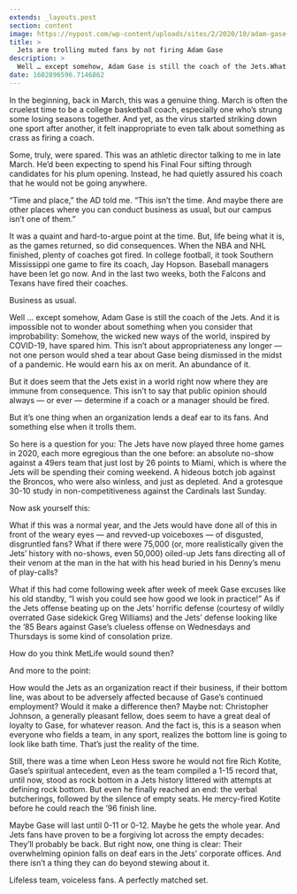 ```yaml
--- 
extends: _layouts.post 
section: content 
image: https://nypost.com/wp-content/uploads/sites/2/2020/10/adam-gase-jets-job-future-troll-fans.jpg?quality=90&strip=all&w=1200 
title: > 
  Jets are trolling muted fans by not firing Adam Gase 
description: > 
  Well … except somehow, Adam Gase is still the coach of the Jets.What if there were 75,000 (or, more realistically given the Jets’ history with no-shows, even 50,000) oiled-up Jets fans directing all of their venom at the man in the hat with his head buried in his Denny’s menu of play-calls?Maybe Gase will last until 0-11 or 0-12.And Jets fans have proven to be a forgiving lot across the empty decades: They’ll probably be back.But right now, one thing is clear: Their overwhelming opinion falls on deaf ears in the Jets’ corporate offices. 
date: 1602896596.7146862 
--- 
```

In the beginning, back in March, this was a genuine thing. March is often the cruelest time to be a college basketball coach, especially one who’s strung some losing seasons together. And yet, as the virus started striking down one sport after another, it felt inappropriate to even talk about something as crass as firing a coach.

Some, truly, were spared. This was an athletic director talking to me in late March. He’d been expecting to spend his Final Four sifting through candidates for his plum opening. Instead, he had quietly assured his coach that he would not be going anywhere.

“Time and place,” the AD told me. “This isn’t the time. And maybe there are other places where you can conduct business as usual, but our campus isn’t one of them.”

It was a quaint and hard-to-argue point at the time. But, life being what it is, as the games returned, so did consequences. When the NBA and NHL finished, plenty of coaches got fired. In college football, it took Southern Mississippi one game to fire its coach, Jay Hopson. Baseball managers have been let go now. And in the last two weeks, both the Falcons and Texans have fired their coaches.

Business as usual.

Well … except somehow, Adam Gase is still the coach of the Jets. And it is impossible not to wonder about something when you consider that improbability: Somehow, the wicked new ways of the world, inspired by COVID-19, have spared him. This isn’t about appropriateness any longer — not one person would shed a tear about Gase being dismissed in the midst of a pandemic. He would earn his ax on merit. An abundance of it.

But it does seem that the Jets exist in a world right now where they are immune from consequence. This isn’t to say that public opinion should always — or ever — determine if a coach or a manager should be fired.

But it’s one thing when an organization lends a deaf ear to its fans. And something else when it trolls them.

So here is a question for you: The Jets have now played three home games in 2020, each more egregious than the one before: an absolute no-show against a 49ers team that just lost by 26 points to Miami, which is where the Jets will be spending their coming weekend. A hideous botch job against the Broncos, who were also winless, and just as depleted. And a grotesque 30-10 study in non-competitiveness against the Cardinals last Sunday.

Now ask yourself this:

What if this was a normal year, and the Jets would have done all of this in front of the weary eyes — and revved-up voiceboxes — of disgusted, disgruntled fans? What if there were 75,000 (or, more realistically given the Jets’ history with no-shows, even 50,000) oiled-up Jets fans directing all of their venom at the man in the hat with his head buried in his Denny’s menu of play-calls?

What if this had come following week after week of meek Gase excuses like his old standby, “I wish you could see how good we look in practice!” As if the Jets offense beating up on the Jets’ horrific defense (courtesy of wildly overrated Gase sidekick Greg Williams) and the Jets’ defense looking like the ’85 Bears against Gase’s clueless offense on Wednesdays and Thursdays is some kind of consolation prize.

How do you think MetLife would sound then?

And more to the point:

How would the Jets as an organization react if their business, if their bottom line, was about to be adversely affected because of Gase’s continued employment? Would it make a difference then? Maybe not: Christopher Johnson, a generally pleasant fellow, does seem to have a great deal of loyalty to Gase, for whatever reason. And the fact is, this is a season when everyone who fields a team, in any sport, realizes the bottom line is going to look like bath time. That’s just the reality of the time.

Still, there was a time when Leon Hess swore he would not fire Rich Kotite, Gase’s spiritual antecedent, even as the team compiled a 1-15 record that, until now, stood as rock bottom in a Jets history littered with attempts at defining rock bottom. But even he finally reached an end: the verbal butcherings, followed by the silence of empty seats. He mercy-fired Kotite before he could reach the ’96 finish line.

Maybe Gase will last until 0-11 or 0-12. Maybe he gets the whole year. And Jets fans have proven to be a forgiving lot across the empty decades: They’ll probably be back. But right now, one thing is clear: Their overwhelming opinion falls on deaf ears in the Jets’ corporate offices. And there isn’t a thing they can do beyond stewing about it.

Lifeless team, voiceless fans. A perfectly matched set.